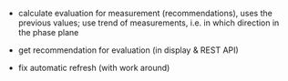 
- calculate evaluation for measurement (recommendations), uses the previous values; use trend of measurements, i.e. in which direction in the phase plane
- get recommendation for evaluation (in display & REST API)

- fix automatic refresh (with work around)


